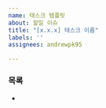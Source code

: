 ```yaml
---
name: 태스크 템플릿
about: 할일 이슈
title: "[x.x.x] 태스크 이름"
labels: ''
assignees: andrewpk95

---
```


### 목록
*
